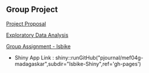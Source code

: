 ## Group Project

[Project Proposal](Project-Proposal.html)

[Exploratory Data Analysis](madagaskar_group_project_EDA_v10.html)

[Group Assignment - Isbike](Isbike-Shiny/Isbike-Shiny-App.html)
  - Shiny App Link : shiny::runGitHub("pjournal/mef04g-madagaskar",subdir="Isbike-Shiny",ref='gh-pages')

